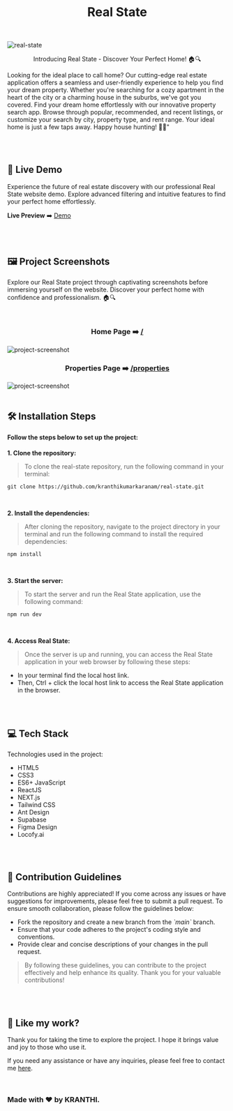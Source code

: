 <h1 align="center" id="title">Real State</h1>

<br>

![real-state](https://socialify.git.ci/kranthikumarkaranam/real-state/image?description=1&font=Source%20Code%20Pro&logo=https%3A%2F%2Fraw.githubusercontent.com%2Fkranthikumarkaranam%2Freal-state%2F82ff679827aa69ae5280e7d308e4b78b7c083ace%2Fpublic%2FREADME_real-state.svg&name=1&owner=1&theme=Auto)

<p align="center" id="description" >Introducing Real State - Discover Your Perfect Home! 🏠🔍

Looking for the ideal place to call home? Our cutting-edge real estate application offers a seamless and user-friendly experience to help you find your dream property. Whether you're searching for a cozy apartment in the heart of the city or a charming house in the suburbs, we've got you covered. Find your dream home effortlessly with our innovative property search app. Browse through popular, recommended, and recent listings, or customize your search by city, property type, and rent range. Your ideal home is just a few taps away. Happy house hunting! 🏡💫"</p>

<br>
<br>

<h2>🚀 Live Demo</h2>

<p>Experience the future of real estate discovery with our professional Real State website demo. Explore advanced filtering and intuitive features to find your perfect home effortlessly.</p>

**Live Preview** ➡️ [Demo](https://real-state-kranthi.vercel.app/)

<br>
<br>

<h2>🖼️ Project Screenshots</h2>

<p>Explore our Real State project through captivating screenshots before immersing yourself on the website. Discover your perfect home with confidence and professionalism. 🏠🔍</p>

<br>

<h3 align="center">Home Page ➡️ <a href="https://real-state-kranthi.vercel.app/">/</a></h3>
<img src="https://raw.githubusercontent.com/kranthikumarkaranam/real-state/main/Home.jpg" alt="project-screenshot" width="auto" height="auto">

<br>

<h3 align="center">Properties Page ➡️ <a href="https://real-state-kranthi.vercel.app/properties">/properties</a></h3>
<img src="https://raw.githubusercontent.com/kranthikumarkaranam/real-state/main/Properties.jpg" alt="project-screenshot" width="auto" height="auto">

<br>
<br>


<h2>🛠️ Installation Steps</h2>
<h4>Follow the steps below to set up the project:</h4>

<p style="font-weight: bold;">1. Clone the repository:</p>

> To clone the real-state repository, run the following command in your terminal:

```
git clone https://github.com/kranthikumarkaranam/real-state.git
```

<br>

<p style="font-weight: bold;">2. Install the dependencies:</p>

> After cloning the repository, navigate to the project directory in your terminal and run the following command to install the required dependencies:

```
npm install
```

<br>

<p style="font-weight: bold;">3. Start the server:</p>

> To start the server and run the Real State application, use the following command:


```
npm run dev
```

<br>

<p style="font-weight: bold;">4. Access Real State:</p>

> Once the server is up and running, you can access the Real State application in your web browser by following these steps:


* In your terminal find the local host link.
* Then, Ctrl + click the local host link to access the Real State application in the browser.


<br>
<br>


<h2>💻 Tech Stack</h2>

Technologies used in the project:

* HTML5
* CSS3
* ES6+ JavaScript
* ReactJS
* NEXT.js
* Tailwind CSS
* Ant Design
* Supabase
* Figma Design
* Locofy.ai

<br>
<br>

<h2>🍰 Contribution Guidelines</h2>

Contributions are highly appreciated! If you come across any issues or have suggestions for improvements, please feel free to submit a pull request. To ensure smooth collaboration, please follow the guidelines below:

* Fork the repository and create a new branch from the _\`main\`_ branch.
* Ensure that your code adheres to the project's coding style and conventions.
* Provide clear and concise descriptions of your changes in the pull request.

> By following these guidelines, you can contribute to the project effectively and help enhance its quality. Thank you for your valuable contributions!

<br>
<br>

<h2>💖 Like my work?</h2>

<P>Thank you for taking the time to explore the project. I hope it brings value and joy to those who use it.</P>

<p>If you need any assistance or have any inquiries, please feel free to contact me <a href="mailto:2019271@iiitdmj.ac.in" target="_blank" rel="noopener noreferrer">here</a>.</p>

<br>

<h3>Made with ❤️ by KRANTHI.</h3>

<br>
